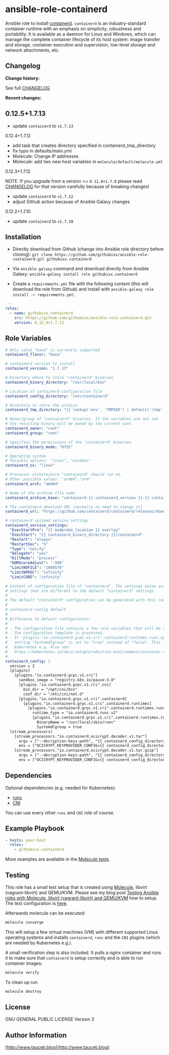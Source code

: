 <!--
Copyright (C) 2021-2023 Robert Wimmer
SPDX-License-Identifier: GPL-3.0-or-later
-->

ansible-role-containerd
=======================

Ansible role to install [containerd](https://github.com/containerd/containerd). `containerd` is an industry-standard container runtime with an emphasis on simplicity, robustness and portability. It is available as a daemon for Linux and Windows, which can manage the complete container lifecycle of its host system: image transfer and storage, container execution and supervision, low-level storage and network attachments, etc.

Changelog
---------

**Change history:**

See full [CHANGELOG](https://github.com/githubixx/ansible-role-containerd/blob/master/CHANGELOG.md)

**Recent changes:**

## 0.12.5+1.7.13

- update `containerd` to `v1.7.13`

0.12.4+1.7.12

- add task that creates directory specified in containerd_tmp_directory
- fix typo in defaults/main.yml
- Molecule: Change IP addresses
- Molecule: add two new host variables in `molecule/default/molecule.yml`

0.12.3+1.7.12

NOTE: If you upgrade from a version <= `0.11.0+1.7.8` please read [CHANGELOG](https://github.com/githubixx/ansible-role-containerd/blob/master/CHANGELOG.md) for that version carefully because of breaking changes!

- update `containerd` to `v1.7.12`
- adjust Github action because of Ansible Galaxy changes

0.12.2+1.7.10

- update `containerd` to `v1.7.10`

Installation
------------

- Directly download from Github (change into Ansible role directory before cloning):
`git clone https://github.com/githubixx/ansible-role-containerd.git githubixx.containerd`

- Via `ansible-galaxy` command and download directly from Ansible Galaxy:
`ansible-galaxy install role githubixx.containerd`

- Create a `requirements.yml` file with the following content (this will download the role from Github) and install with
`ansible-galaxy role install -r requirements.yml`:

```yaml
---
roles:
  - name: githubixx.containerd
    src: https://github.com/githubixx/ansible-role-containerd.git
    version: 0.12.4+1.7.13
```

Role Variables
--------------

```yaml
# Only value "base" is currently supported
containerd_flavor: "base"

# containerd version to install
containerd_version: "1.7.13"

# Directory where to store "containerd" binaries
containerd_binary_directory: "/usr/local/bin"

# Location of containerd configuration file
containerd_config_directory: "/etc/containerd"

# Directory to store the archive
containerd_tmp_directory: "{{ lookup('env', 'TMPDIR') | default('/tmp', true) }}"

# Owner/group of "containerd" binaries. If the variables are not set
# the resulting binary will be owned by the current user.
containerd_owner: "root"
containerd_group: "root"

# Specifies the permissions of the "containerd" binaries
containerd_binary_mode: "0755"

# Operating system
# Possible options: "linux", "windows"
containerd_os: "linux"

# Processor architecture "containerd" should run on.
# Other possible values: "arm64","arm"
containerd_arch: "amd64"

# Name of the archive file name
containerd_archive_base: "containerd-{{ containerd_version }}-{{ containerd_os }}-{{ containerd_arch }}.tar.gz"

# The containerd download URL (normally no need to change it)
containerd_url: "https://github.com/containerd/containerd/releases/download/v{{ containerd_version }}/{{ containerd_archive_base }}"

# containerd systemd service settings
containerd_service_settings:
  "ExecStartPre": "{{ modprobe_location }} overlay"
  "ExecStart": "{{ containerd_binary_directory }}/containerd"
  "Restart": "always"
  "RestartSec": "5"
  "Type": "notify"
  "Delegate": "yes"
  "KillMode": "process"
  "OOMScoreAdjust": "-999"
  "LimitNOFILE": "1048576"
  "LimitNPROC": "infinity"
  "LimitCORE": "infinity"

# Content of configuration file of "containerd". The settings below are the
# settings that are different to the default "containerd" settings.
#
# The default "containerd" configuration can be generated with this command:
#
# containerd config default
#
# Difference to default configuration:
#
# - The configuration file contains a few role variables that will be replaced when
#   the configuration template is processed.
# - In 'plugins."io.containerd.grpc.v1.cri".containerd.runtimes.runc.options' the
#   setting "SystemdCgroup" is set to "true" instead of "false". This is relevant for
#   Kubernetes e.g. Also see:
#   https://kubernetes.io/docs/setup/production-environment/container-runtimes/#containerd-systemd)
#
containerd_config: |
  version = 2
  [plugins]
    [plugins."io.containerd.grpc.v1.cri"]
      sandbox_image = "registry.k8s.io/pause:3.8"
      [plugins."io.containerd.grpc.v1.cri".cni]
        bin_dir = "/opt/cni/bin"
        conf_dir = "/etc/cni/net.d"
      [plugins."io.containerd.grpc.v1.cri".containerd]
        [plugins."io.containerd.grpc.v1.cri".containerd.runtimes]
          [plugins."io.containerd.grpc.v1.cri".containerd.runtimes.runc]
            runtime_type = "io.containerd.runc.v2"
            [plugins."io.containerd.grpc.v1.cri".containerd.runtimes.runc.options]
              BinaryName = "/usr/local/sbin/runc"
              SystemdCgroup = true
  [stream_processors]
    [stream_processors."io.containerd.ocicrypt.decoder.v1.tar"]
      args = ["--decryption-keys-path", "{{ containerd_config_directory }}/ocicrypt/keys"]
      env = ["OCICRYPT_KEYPROVIDER_CONFIG={{ containerd_config_directory }}/ocicrypt/ocicrypt_keyprovider.conf"]
    [stream_processors."io.containerd.ocicrypt.decoder.v1.tar.gzip"]
      args = ["--decryption-keys-path", "{{ containerd_config_directory }}/ocicrypt/keys"]
      env = ["OCICRYPT_KEYPROVIDER_CONFIG={{ containerd_config_directory }}/ocicrypt/ocicrypt_keyprovider.conf"]
```

Dependencies
------------

Optional dependencies (e.g. needed for Kubernetes):

- [runc](https://github.com/githubixx/ansible-role-runc)
- [CNI](https://github.com/githubixx/ansible-role-cni)

You can use every other `runc` and `CNI` role of course.

Example Playbook
----------------

```yaml
- hosts: your-host
  roles:
    - githubixx.containerd
```

More examples are available in the [Molecule tests](https://github.com/githubixx/ansible-role-containerd/tree/master/molecule/kvm).

Testing
-------

This role has a small test setup that is created using [Molecule](https://github.com/ansible-community/molecule), libvirt (vagrant-libvirt) and QEMU/KVM. Please see my blog post [Testing Ansible roles with Molecule, libvirt (vagrant-libvirt) and QEMU/KVM](https://www.tauceti.blog/posts/testing-ansible-roles-with-molecule-libvirt-vagrant-qemu-kvm/) how to setup. The test configuration is [here](https://github.com/githubixx/ansible-role-containerd/tree/master/molecule/kvm).

Afterwards molecule can be executed:

```bash
molecule converge
```

This will setup a few virtual machines (VM) with different supported Linux operating systems and installs `containerd`, `runc` and the `CNI` plugins (which are needed by Kubernetes e.g.).

A small verification step is also included. It pulls a nginx container and runs it to make sure that `containerd` is setup correctly and is able to run container images:

```bash
molecule verify
```

To clean up run

```bash
molecule destroy
```

License
-------

GNU GENERAL PUBLIC LICENSE Version 3

Author Information
------------------

[http://www.tauceti.blog](http://www.tauceti.blog)
